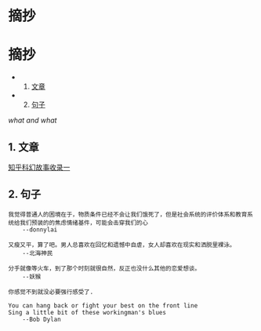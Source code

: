 <h1>摘抄</h1> 

# 摘抄

* 1. [文章](#first)
* 2. [句子](#second)

*what and what*

## 1. <a name='first'></a> 文章


[知乎科幻故事收录一](https://www.zhihu.com/question/514743858/answer/4890118020)



## 2. <a name='second'></a> 句子

```
我觉得普通人的困境在于，物质条件已经不会让我们饿死了，但是社会系统的评价体系和教育系统给我们预装的的焦虑情绪基件，可能会击穿我们的心
    --donnylai 
```

```
又瘦又平，算了吧。男人总喜欢在回忆和遗憾中自虐，女人却喜欢在现实和洒脱里裸泳。
    --北海神民
```

```
分手就像等火车，到了那个时刻就很自然，反正也没什么其他的恋爱想谈。
    --妖猴
```

```
你感觉不到就没必要强行感受了.
```

```
You can hang back or fight your best on the front line 
Sing a little bit of these workingman's blues
    --Bob Dylan
```